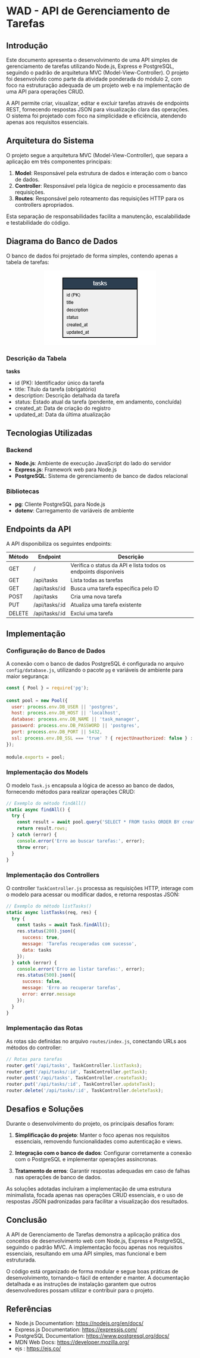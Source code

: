# WAD - API de Gerenciamento de Tarefas

## Introdução

Este documento apresenta o desenvolvimento de uma API simples de gerenciamento de tarefas utilizando Node.js, Express e PostgreSQL, seguindo o padrão de arquitetura MVC (Model-View-Controller). O projeto foi desenvolvido como parte da atividade ponderada do módulo 2, com foco na estruturação adequada de um projeto web e na implementação de uma API para operações CRUD.

A API permite criar, visualizar, editar e excluir tarefas através de endpoints REST, fornecendo respostas JSON para visualização clara das operações. O sistema foi projetado com foco na simplicidade e eficiência, atendendo apenas aos requisitos essenciais.

## Arquitetura do Sistema

O projeto segue a arquitetura MVC (Model-View-Controller), que separa a aplicação em três componentes principais:

1. **Model**: Responsável pela estrutura de dados e interação com o banco de dados.
2. **Controller**: Responsável pela lógica de negócio e processamento das requisições.
3. **Routes**: Responsável pelo roteamento das requisições HTTP para os controllers apropriados.

Esta separação de responsabilidades facilita a manutenção, escalabilidade e testabilidade do código.

## Diagrama do Banco de Dados

O banco de dados foi projetado de forma simples, contendo apenas a tabela de tarefas:

<center>
<img src = "diagrama.png">
</center>

### Descrição da Tabela

**tasks**
- id (PK): Identificador único da tarefa
- title: Título da tarefa (obrigatório)
- description: Descrição detalhada da tarefa
- status: Estado atual da tarefa (pendente, em andamento, concluída)
- created_at: Data de criação do registro
- updated_at: Data da última atualização

## Tecnologias Utilizadas

### Backend
- **Node.js**: Ambiente de execução JavaScript do lado do servidor
- **Express.js**: Framework web para Node.js
- **PostgreSQL**: Sistema de gerenciamento de banco de dados relacional

### Bibliotecas
- **pg**: Cliente PostgreSQL para Node.js
- **dotenv**: Carregamento de variáveis de ambiente

## Endpoints da API

A API disponibiliza os seguintes endpoints:

| Método | Endpoint | Descrição |
|--------|----------|-----------|
| GET | / | Verifica o status da API e lista todos os endpoints disponíveis |
| GET | /api/tasks | Lista todas as tarefas |
| GET | /api/tasks/:id | Busca uma tarefa específica pelo ID |
| POST | /api/tasks | Cria uma nova tarefa |
| PUT | /api/tasks/:id | Atualiza uma tarefa existente |
| DELETE | /api/tasks/:id | Exclui uma tarefa |

## Implementação

### Configuração do Banco de Dados

A conexão com o banco de dados PostgreSQL é configurada no arquivo `config/database.js`, utilizando o pacote `pg` e variáveis de ambiente para maior segurança:

```javascript
const { Pool } = require('pg');

const pool = new Pool({
  user: process.env.DB_USER || 'postgres',
  host: process.env.DB_HOST || 'localhost',
  database: process.env.DB_NAME || 'task_manager',
  password: process.env.DB_PASSWORD || 'postgres',
  port: process.env.DB_PORT || 5432,
  ssl: process.env.DB_SSL === 'true' ? { rejectUnauthorized: false } : false
});

module.exports = pool;
```

### Implementação dos Models

O modelo `Task.js` encapsula a lógica de acesso ao banco de dados, fornecendo métodos para realizar operações CRUD:

```javascript
// Exemplo do método findAll()
static async findAll() {
  try {
    const result = await pool.query('SELECT * FROM tasks ORDER BY created_at DESC');
    return result.rows;
  } catch (error) {
    console.error('Erro ao buscar tarefas:', error);
    throw error;
  }
}
```

### Implementação dos Controllers

O controller `TaskController.js` processa as requisições HTTP, interage com o modelo para acessar ou modificar dados, e retorna respostas JSON:

```javascript
// Exemplo do método listTasks()
static async listTasks(req, res) {
  try {
    const tasks = await Task.findAll();
    res.status(200).json({
      success: true,
      message: 'Tarefas recuperadas com sucesso',
      data: tasks
    });
  } catch (error) {
    console.error('Erro ao listar tarefas:', error);
    res.status(500).json({
      success: false,
      message: 'Erro ao recuperar tarefas',
      error: error.message
    });
  }
}
```

### Implementação das Rotas

As rotas são definidas no arquivo `routes/index.js`, conectando URLs aos métodos do controller:

```javascript
// Rotas para tarefas
router.get('/api/tasks', TaskController.listTasks);
router.get('/api/tasks/:id', TaskController.getTask);
router.post('/api/tasks', TaskController.createTask);
router.put('/api/tasks/:id', TaskController.updateTask);
router.delete('/api/tasks/:id', TaskController.deleteTask);
```

## Desafios e Soluções

Durante o desenvolvimento do projeto, os principais desafios foram:

1. **Simplificação do projeto**: Manter o foco apenas nos requisitos essenciais, removendo funcionalidades como autenticação e views.

2. **Integração com o banco de dados**: Configurar corretamente a conexão com o PostgreSQL e implementar operações assíncronas.

3. **Tratamento de erros**: Garantir respostas adequadas em caso de falhas nas operações de banco de dados.

As soluções adotadas incluíram a implementação de uma estrutura minimalista, focada apenas nas operações CRUD essenciais, e o uso de respostas JSON padronizadas para facilitar a visualização dos resultados.

## Conclusão

A API de Gerenciamento de Tarefas demonstra a aplicação prática dos conceitos de desenvolvimento web com Node.js, Express e PostgreSQL, seguindo o padrão MVC. A implementação focou apenas nos requisitos essenciais, resultando em uma API simples, mas funcional e bem estruturada.

O código está organizado de forma modular e segue boas práticas de desenvolvimento, tornando-o fácil de entender e manter. A documentação detalhada e as instruções de instalação garantem que outros desenvolvedores possam utilizar e contribuir para o projeto.

## Referências

- Node.js Documentation: https://nodejs.org/en/docs/
- Express.js Documentation: https://expressjs.com/
- PostgreSQL Documentation: https://www.postgresql.org/docs/
- MDN Web Docs: https://developer.mozilla.org/
- ejs : https://ejs.co/

